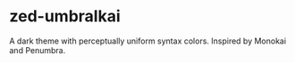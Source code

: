# zed-umbralkai

A dark theme with perceptually uniform syntax colors. Inspired by Monokai and Penumbra.
